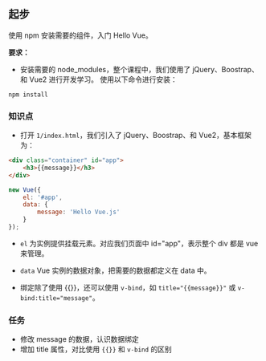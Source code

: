 ## 起步

使用 npm 安装需要的组件，入门 Hello Vue。

**要求：**

* 安装需要的 node_modules，整个课程中，我们使用了 jQuery、Boostrap、和 Vue2 进行开发学习。
使用以下命令进行安装：
```
npm install
```

### 知识点

* 打开 `1/index.html`，我们引入了 jQuery、Boostrap、和 Vue2，基本框架为：

```html
<div class="container" id="app">
    <h3>{{message}}</h3>
</div>
```

```js
new Vue({
    el: '#app',
    data: {
        message: 'Hello Vue.js'
    }
});
```

* `el` 为实例提供挂载元素。对应我们页面中 id="app"，表示整个 div 都是 vue 来管理。

* `data` Vue 实例的数据对象，把需要的数据都定义在 data 中。

* 绑定除了使用 {{}}，还可以使用 `v-bind`，如 `title="{{message}}"` 或 `v-bind:title="message"`。


### 任务

* 修改 message 的数据，认识数据绑定
* 增加 title 属性，对比使用 `{{}}` 和 `v-bind` 的区别
